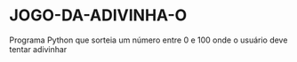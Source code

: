# JOGO-DA-ADIVINHA-O
Programa Python que sorteia um número entre 0 e 100 onde o usuário deve tentar adivinhar
